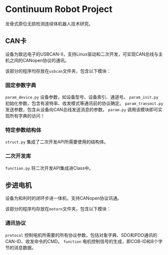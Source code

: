 # Continuum Robot Project
龙骨式原位无损检测连续体机器人技术研究。

## CAN卡
设备为致远电子的USBCAN-II，支持Linux驱动和二次开发，可实现CAN总线与主机之间的CANopen协议的通讯。

该部分的程序均存放在`usbcan`文件夹，包含以下模块：

### 固定参数字典
`param_device.py` 设备参数，如设备型号、设备索引、通道号。
`param_init.py` 初始化参数，包含有波特率、收发模式等通讯前的协议确定。
`param_transmit.py` 发送参数，包含从设备向CAN总线发送消息的参数。
`param.py` 调用该模块即可实现所有字典的访问！

### 特定参数结构体
`struct.py` 集成了二次开发API所需要使用的结构体。

### 二次开发库
`function.py` 将二次开发API集成进Class中。

## 步进电机
设备为和利时的闭环步进一体机，支持CANopen协议讯通。

该部分的程序均存放在`motorn`文件夹，包含以下模块：

### 通讯协议
`protocol` 控制电机所需要的所有协议参数，包括对象字典、SDO和PDO通讯的CAN-ID、收发命令的CMD。
`function` 电机控制信号的生成，即COB-ID和8个字节的消息数据。